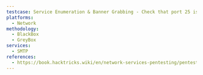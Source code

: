 ```yaml
---
testcase: Service Enumeration & Banner Grabbing - Check that port 25 is open using Nmap (nmap -p 25 <IP>)
platforms: 
  - Network
methodology: 
  - BlackBox
  - GreyBox
services:
  - SMTP
references:
  - https://book.hacktricks.wiki/en/network-services-pentesting/pentesting-smtp/index.html
---
```

